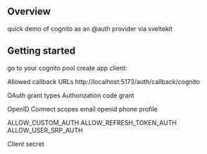 
## Overview

quick demo of cognito as an @auth provider via sveltekit

## Getting started

go to your cognito pool
create app client:

Allowed callback URLs
http://localhost:5173/auth/callback/cognito

OAuth grant types
Authorization code grant

OpenID Connect scopes
email
openid
phone
profile


ALLOW_CUSTOM_AUTH
ALLOW_REFRESH_TOKEN_AUTH
ALLOW_USER_SRP_AUTH

Client secret

